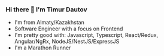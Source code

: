 ### Hi there 👋 I'm Timur Dautov

- I'm from Almaty/Kazakhstan
- Software Engineer with a focus on Frontend
- I'm pretty good with: Javascript, Typescript, React/Redux, Angular/NgRx, NodeJS/NestJS/ExpressJS
- I'm a Marathon Runner


<!--
**tmdautov/tmdautov** is a ✨ _special_ ✨ repository because its `README.md` (this file) appears on your GitHub profile.

Here are some ideas to get you started:

- 🔭 I’m currently working on ...
- 🌱 I’m currently learning ...
- 👯 I’m looking to collaborate on ...
- 🤔 I’m looking for help with ...
- 💬 Ask me about ...
- 📫 How to reach me: ...
- 😄 Pronouns: ...
- ⚡ Fun fact: ...
-->
